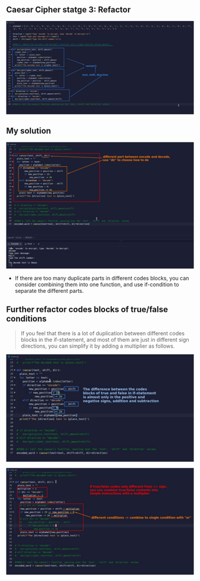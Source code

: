 ## **Caesar Cipher statge 3: Refactor**

![Alt state 3: refactor encrypt() and decrypt() into single func caesar()](pic/01.jpg)

## **My solution**

![Alt my solution](pic/02.jpg)

- If there are too many duplicate parts in different codes blocks, you can consider combining them into one function, and use if-condition to separate the different parts.

## **Further refactor codes blocks of true/false conditions**

> If you feel that there is a lot of duplication between different codes blocks in the if-statement, and most of them are just in different sign directions, you can simplify it by adding a multiplier as follows.

![Alt true/false condition's codes block only differ from +/- sign](pic/03.jpg)

![Alt further refactor true/false condition's codes block with a multiplier variable](pic/04.jpg)

